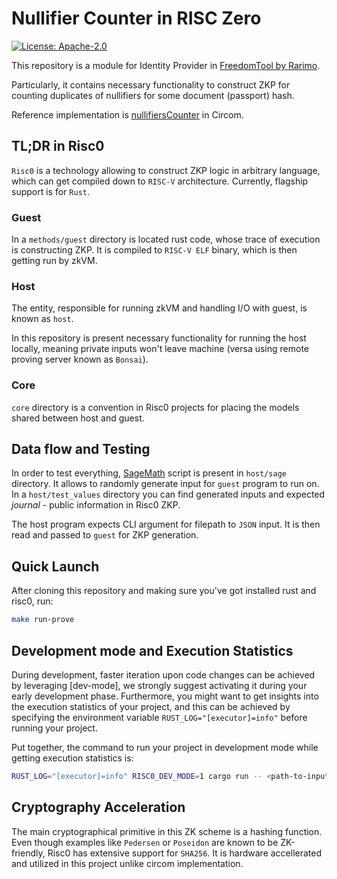 # Nullifier Counter in RISC Zero

[![License: Apache-2.0](https://img.shields.io/badge/License-Apache_2.0-blue.svg)](https://opensource.org/licenses/MIT)

This repository is a module for Identity Provider in [FreedomTool by Rarimo](https://freedomtool.org/).

Particularly, it contains necessary functionality to construct ZKP for counting duplicates of nullifiers
for some document (passport) hash.

Reference implementation is [nullifiersCounter](https://github.com/rarimo/passport-zk-circuits/tree/main/nullifiersCounter) in Circom.

## TL;DR in Risc0

`Risc0` is a technology allowing to construct ZKP logic in arbitrary language, which can get compiled down to
`RISC-V` architecture. Currently, flagship support is for `Rust`.

### Guest

In a `methods/guest` directory is located rust code, whose trace of execution is constructing ZKP.
It is compiled to `RISC-V ELF` binary, which is then getting run by zkVM.

### Host

The entity, responsible for running zkVM and handling I/O with guest, is known as `host`.

In this repository is present necessary functionality for running the host locally, meaning private inputs
won't leave machine (versa using remote proving server known as `Bonsai`).

### Core

`core` directory is a convention in Risc0 projects for placing the models shared between host and guest.

## Data flow and Testing

In order to test everything, [SageMath](https://www.sagemath.org/) script is present in `host/sage` directory. It allows to randomly generate input for `guest` program to run on. In a `host/test_values` directory
you can find generated inputs and expected _journal_ - public information in Risc0 ZKP.

The host program expects CLI argument for filepath to `JSON` input. It is then read and passed to `guest`
for ZKP generation.

## Quick Launch

After cloning this repository and making sure you've got installed rust and risc0, run:

```bash
make run-prove
```

## Development mode and Execution Statistics

During development, faster iteration upon code changes can be achieved by leveraging [dev-mode], we strongly suggest activating it during your early development phase. Furthermore, you might want to get insights into the execution statistics of your project, and this can be achieved by specifying the environment variable `RUST_LOG="[executor]=info"` before running your project.

Put together, the command to run your project in development mode while getting execution statistics is:

```bash
RUST_LOG="[executor]=info" RISC0_DEV_MODE=1 cargo run -- <path-to-input-file>
```

## Cryptography Acceleration

The main cryptographical primitive in this ZK scheme is a hashing function.
Even though examples like `Pedersen` or `Poseidon` are known to be ZK-friendly, Risc0 has extensive support
for `SHA256`. It is hardware accellerated and utilized in this project unlike circom implementation.

